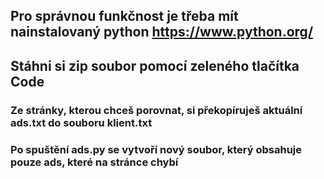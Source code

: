 ## Pro správnou funkčnost je třeba mít nainstalovaný python https://www.python.org/
## Stáhni si zip soubor pomocí zeleného tlačítka Code
### Ze stránky, kterou chceš porovnat, si překopíruješ aktuální ads.txt do souboru klient.txt
### Po spuštění ads.py se vytvoří nový soubor, který obsahuje pouze ads, které na stránce chybí
